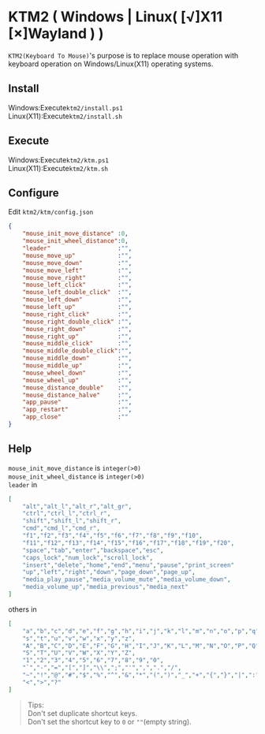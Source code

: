 # KTM2 ( Windows | Linux( [√]X11 [×]Wayland ) )
`KTM2(Keyboard To Mouse)`'s purpose is to replace mouse operation with keyboard operation on Windows/Linux(X11) operating systems.
## Install
Windows:Execute`ktm2/install.ps1`  
Linux(X11):Execute`ktm2/install.sh`  
## Execute
Windows:Execute`ktm2/ktm.ps1`  
Linux(X11):Execute`ktm2/ktm.sh`  
## Configure
Edit `ktm2/ktm/config.json`
```json
{
    "mouse_init_move_distance" :0,
    "mouse_init_wheel_distance":0,
    "leader"                   :"",
    "mouse_move_up"            :"",
    "mouse_move_down"          :"",
    "mouse_move_left"          :"",
    "mouse_move_right"         :"",
    "mouse_left_click"         :"",
    "mouse_left_double_click"  :"",
    "mouse_left_down"          :"",
    "mouse_left_up"            :"",
    "mouse_right_click"        :"",
    "mouse_right_double_click" :"",
    "mouse_right_down"         :"",
    "mouse_right_up"           :"",
    "mouse_middle_click"       :"",
    "mouse_middle_double_click":"",
    "mouse_middle_down"        :"",
    "mouse_middle_up"          :"",
    "mouse_wheel_down"         :"",
    "mouse_wheel_up"           :"",
    "mouse_distance_double"    :"",
    "mouse_distance_halve"     :"",
    "app_pause"                :"",
    "app_restart"              :"",
    "app_close"                :""
}
```
## Help
`mouse_init_move_distance` is `integer(>0)`  
`mouse_init_wheel_distance` is `integer(>0)`  
`leader` in
```json
[
    "alt","alt_l","alt_r","alt_gr",
    "ctrl","ctrl_l","ctrl_r",
    "shift","shift_l","shift_r",
    "cmd","cmd_l","cmd_r",
    "f1","f2","f3","f4","f5","f6","f7","f8","f9","f10",
    "f11","f12","f13","f14","f15","f16","f17","f18","f19","f20",
    "space","tab","enter","backspace","esc",
    "caps_lock","num_lock","scroll_lock",
    "insert","delete","home","end","menu","pause","print_screen"
    "up","left","right","down","page_down","page_up",
    "media_play_pause","media_volume_mute","media_volume_down",
    "media_volume_up","media_previous","media_next"
]
```
others in
```json
[
    "a","b","c","d","e","f","g","h","i","j","k","l","m","n","o","p","q","r",
    "s","t","u","v","w","x","y","z",
    "A","B","C","D","E","F","G","H","I","J","K","L","M","N","O","P","Q","R",
    "S","T","U","V","W","X","Y","Z",
    "1","2","3","4","5","6","7","8","9","0",
    "`","-","=","[","]","\\",";","'",",",".","/",
    "~","!","@","#","$","%","^","&","*","(",")","_","+","{","}","|",":","\"",
    "<",">","?"
]
```
> Tips:  
> Don't set duplicate shortcut keys.  
> Don't set the shortcut key to `0` or `""`(empty string).  
